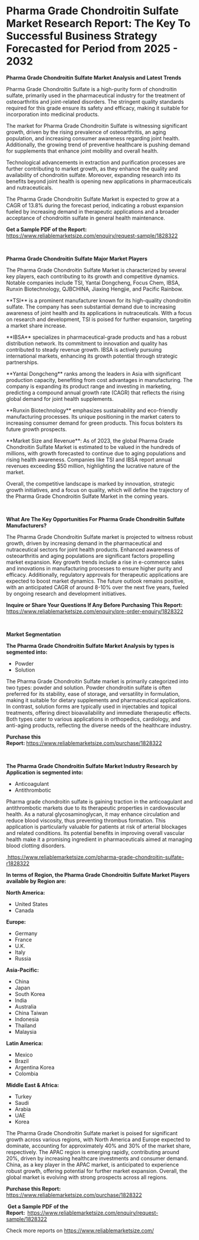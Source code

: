 <p><h1>Pharma Grade Chondroitin Sulfate Market Research Report: The Key To Successful Business Strategy Forecasted for Period from 2025 - 2032</h1></p><p><strong>Pharma Grade Chondroitin Sulfate Market Analysis and Latest Trends</strong></p>
<p><p>Pharma Grade Chondroitin Sulfate is a high-purity form of chondroitin sulfate, primarily used in the pharmaceutical industry for the treatment of osteoarthritis and joint-related disorders. The stringent quality standards required for this grade ensure its safety and efficacy, making it suitable for incorporation into medicinal products.</p><p>The market for Pharma Grade Chondroitin Sulfate is witnessing significant growth, driven by the rising prevalence of osteoarthritis, an aging population, and increasing consumer awareness regarding joint health. Additionally, the growing trend of preventive healthcare is pushing demand for supplements that enhance joint mobility and overall health.</p><p>Technological advancements in extraction and purification processes are further contributing to market growth, as they enhance the quality and availability of chondroitin sulfate. Moreover, expanding research into its benefits beyond joint health is opening new applications in pharmaceuticals and nutraceuticals.</p><p>The Pharma Grade Chondroitin Sulfate Market is expected to grow at a CAGR of 13.8% during the forecast period, indicating a robust expansion fueled by increasing demand in therapeutic applications and a broader acceptance of chondroitin sulfate in general health maintenance.</p></p>
<p><strong>Get a Sample PDF of the Report:&nbsp;</strong> <a href="https://www.reliablemarketsize.com/enquiry/request-sample/1828322?utm_campaign=3367&utm_medium=2&utm_source=Github&utm_content=ia&utm_term=03042025&utm_id=pharma-grade-chondroitin-sulfate">https://www.reliablemarketsize.com/enquiry/request-sample/1828322</a></p>
<p>&nbsp;</p>
<p><strong>Pharma Grade Chondroitin Sulfate Major Market Players</strong></p>
<p><p>The Pharma Grade Chondroitin Sulfate Market is characterized by several key players, each contributing to its growth and competitive dynamics. Notable companies include TSI, Yantai Dongcheng, Focus Chem, IBSA, Runxin Biotechnology, QJBCHINA, Jiaxing Hengjie, and Pacific Rainbow.</p><p>**TSI** is a prominent manufacturer known for its high-quality chondroitin sulfate. The company has seen substantial demand due to increasing awareness of joint health and its applications in nutraceuticals. With a focus on research and development, TSI is poised for further expansion, targeting a market share increase.</p><p>**IBSA** specializes in pharmaceutical-grade products and has a robust distribution network. Its commitment to innovation and quality has contributed to steady revenue growth. IBSA is actively pursuing international markets, enhancing its growth potential through strategic partnerships.</p><p>**Yantai Dongcheng** ranks among the leaders in Asia with significant production capacity, benefiting from cost advantages in manufacturing. The company is expanding its product range and investing in marketing, predicting a compound annual growth rate (CAGR) that reflects the rising global demand for joint health supplements.</p><p>**Runxin Biotechnology** emphasizes sustainability and eco-friendly manufacturing processes. Its unique positioning in the market caters to increasing consumer demand for green products. This focus bolsters its future growth prospects.</p><p>**Market Size and Revenue**: As of 2023, the global Pharma Grade Chondroitin Sulfate Market is estimated to be valued in the hundreds of millions, with growth forecasted to continue due to aging populations and rising health awareness. Companies like TSI and IBSA report annual revenues exceeding $50 million, highlighting the lucrative nature of the market. </p><p>Overall, the competitive landscape is marked by innovation, strategic growth initiatives, and a focus on quality, which will define the trajectory of the Pharma Grade Chondroitin Sulfate Market in the coming years.</p></p>
<p>&nbsp;</p>
<p><strong>What Are The Key Opportunities For Pharma Grade Chondroitin Sulfate Manufacturers?</strong></p>
<p><p>The Pharma Grade Chondroitin Sulfate market is projected to witness robust growth, driven by increasing demand in the pharmaceutical and nutraceutical sectors for joint health products. Enhanced awareness of osteoarthritis and aging populations are significant factors propelling market expansion. Key growth trends include a rise in e-commerce sales and innovations in manufacturing processes to ensure higher purity and efficacy. Additionally, regulatory approvals for therapeutic applications are expected to boost market dynamics. The future outlook remains positive, with an anticipated CAGR of around 8-10% over the next five years, fueled by ongoing research and development initiatives.</p></p>
<p><strong>Inquire or Share Your Questions If Any Before Purchasing This Report:</strong> <a href="https://www.reliablemarketsize.com/enquiry/pre-order-enquiry/1828322?utm_campaign=3367&utm_medium=2&utm_source=Github&utm_content=ia&utm_term=03042025&utm_id=pharma-grade-chondroitin-sulfate">https://www.reliablemarketsize.com/enquiry/pre-order-enquiry/1828322</a></p>
<p>&nbsp;</p>
<p><strong>Market Segmentation</strong></p>
<p><strong>The Pharma Grade Chondroitin Sulfate Market Analysis by types is segmented into:</strong></p>
<p><ul><li>Powder</li><li>Solution</li></ul></p>
<p><p>The Pharma Grade Chondroitin Sulfate market is primarily categorized into two types: powder and solution. Powder chondroitin sulfate is often preferred for its stability, ease of storage, and versatility in formulation, making it suitable for dietary supplements and pharmaceutical applications. In contrast, solution forms are typically used in injectables and topical treatments, offering direct bioavailability and immediate therapeutic effects. Both types cater to various applications in orthopedics, cardiology, and anti-aging products, reflecting the diverse needs of the healthcare industry.</p></p>
<p><strong>Purchase this Report:&nbsp;</strong><a href="https://www.reliablemarketsize.com/purchase/1828322?utm_campaign=3367&utm_medium=2&utm_source=Github&utm_content=ia&utm_term=03042025&utm_id=pharma-grade-chondroitin-sulfate">https://www.reliablemarketsize.com/purchase/1828322</a></p>
<p>&nbsp;</p>
<p><strong>The Pharma Grade Chondroitin Sulfate Market Industry Research by Application is segmented into:</strong></p>
<p><ul><li>Anticoagulant</li><li>Antithrombotic</li></ul></p>
<p><p>Pharma grade chondroitin sulfate is gaining traction in the anticoagulant and antithrombotic markets due to its therapeutic properties in cardiovascular health. As a natural glycosaminoglycan, it may enhance circulation and reduce blood viscosity, thus preventing thrombus formation. This application is particularly valuable for patients at risk of arterial blockages and related conditions. Its potential benefits in improving overall vascular health make it a promising ingredient in pharmaceuticals aimed at managing blood clotting disorders.</p></p>
<p><a href="https://www.reliablemarketsize.com/pharma-grade-chondroitin-sulfate-r1828322?utm_campaign=3367&utm_medium=2&utm_source=Github&utm_content=ia&utm_term=03042025&utm_id=pharma-grade-chondroitin-sulfate">&nbsp;https://www.reliablemarketsize.com/pharma-grade-chondroitin-sulfate-r1828322</a></p>
<p><strong>In terms of Region, the Pharma Grade Chondroitin Sulfate Market Players available by Region are:</strong></p>
<p>
    <p> <strong> North America: </strong>
        <ul>
            <li>United States</li>
            <li>Canada</li>
        </ul>
        </p> 
    <p> <strong> Europe: </strong>
        <ul>
            <li>Germany</li>
            <li>France</li>
            <li>U.K.</li>
            <li>Italy</li>
            <li>Russia</li>
        </ul>
        </p> 
    <p> <strong> Asia-Pacific: </strong>
        <ul>
            <li>China</li>
            <li>Japan</li>
            <li>South Korea</li>
            <li>India</li>
            <li>Australia</li>
            <li>China Taiwan</li>
            <li>Indonesia</li>
            <li>Thailand</li>
            <li>Malaysia</li>
        </ul>
        </p> 
    <p> <strong> Latin America: </strong>
        <ul>
            <li>Mexico</li>
            <li>Brazil</li>
            <li>Argentina Korea</li>
            <li>Colombia</li>
        </ul>
        </p> 
    <p> <strong> Middle East & Africa: </strong>
        <ul>
            <li>Turkey</li>
            <li>Saudi</li>
            <li>Arabia</li>
            <li>UAE</li>
            <li>Korea</li>
        </ul>
    </p>
    </p>
<p><p>The Pharma Grade Chondroitin Sulfate market is poised for significant growth across various regions, with North America and Europe expected to dominate, accounting for approximately 40% and 30% of the market share, respectively. The APAC region is emerging rapidly, contributing around 20%, driven by increasing healthcare investments and consumer demand. China, as a key player in the APAC market, is anticipated to experience robust growth, offering potential for further market expansion. Overall, the global market is evolving with strong prospects across all regions.</p></p>
<p><strong>Purchase this Report: </strong><a href="https://www.reliablemarketsize.com/purchase/1828322?utm_campaign=3367&utm_medium=2&utm_source=Github&utm_content=ia&utm_term=03042025&utm_id=pharma-grade-chondroitin-sulfate">https://www.reliablemarketsize.com/purchase/1828322</a></p>
<p>&nbsp;<strong>Get a Sample PDF of the Report:&nbsp;&nbsp;</strong><a href="https://www.reliablemarketsize.com/enquiry/request-sample/1828322?utm_campaign=3367&utm_medium=2&utm_source=Github&utm_content=ia&utm_term=03042025&utm_id=pharma-grade-chondroitin-sulfate">https://www.reliablemarketsize.com/enquiry/request-sample/1828322</a></p>
<p><strong></strong></p>
<p>Check more reports on <a href="https://www.reliablemarketsize.com/?utm_campaign=3367&utm_medium=2&utm_source=Github&utm_content=ia&utm_term=03042025&utm_id=pharma-grade-chondroitin-sulfate">https://www.reliablemarketsize.com/</a></p>